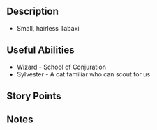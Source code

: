 ## Description
- Small, hairless Tabaxi
## Useful Abilities
- Wizard - School of Conjuration
- Sylvester - A cat familiar who can scout for us
## Story Points

## Notes
